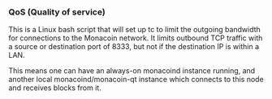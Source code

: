 ### QoS (Quality of service) ###

This is a Linux bash script that will set up tc to limit the outgoing bandwidth for connections to the Monacoin network. It limits outbound TCP traffic with a source or destination port of 8333, but not if the destination IP is within a LAN.

This means one can have an always-on monacoind instance running, and another local monacoind/monacoin-qt instance which connects to this node and receives blocks from it.

